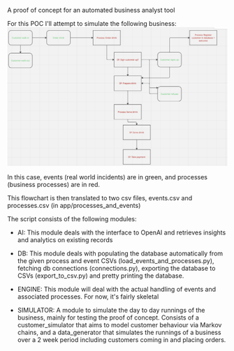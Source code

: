 A proof of concept for an automated business analyst tool


For this POC I'll attempt to simulate the following business:
![alt text](flowchart.png "Title")

In this case, events (real world incidents) are in green, and processes (business processes) are in red.

This flowchart is then translated to two csv files, events.csv and processes.csv (in app/processes_and_events)

The script consists of the following modules:
- AI: This module deals with the interface to OpenAI and retrieves insights and analytics on existing records

- DB: This module deals with populating the database automatically from the given process and event CSVs (load_events_and_processes.py), fetching db connections (connections.py), exporting the database to CSVs (export_to_csv.py) and pretty printing the database.

- ENGINE: This module will deal with the actual handling of events and associated processes. For now, it's fairly skeletal

- SIMULATOR: A module to simulate the day to day runnings of the business, mainly for testing the proof of concept. Consists of a customer_simulator that aims to model customer behaviour via Markov chains, and a data_generator that simulates the runnings of a business over a 2 week period including customers coming in and placing orders.

